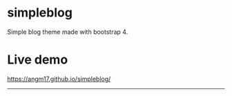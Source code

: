 # simpleblog
Simple blog theme made with bootstrap 4. 

# Live demo 

https://angm17.github.io/simpleblog/

-----------------------
